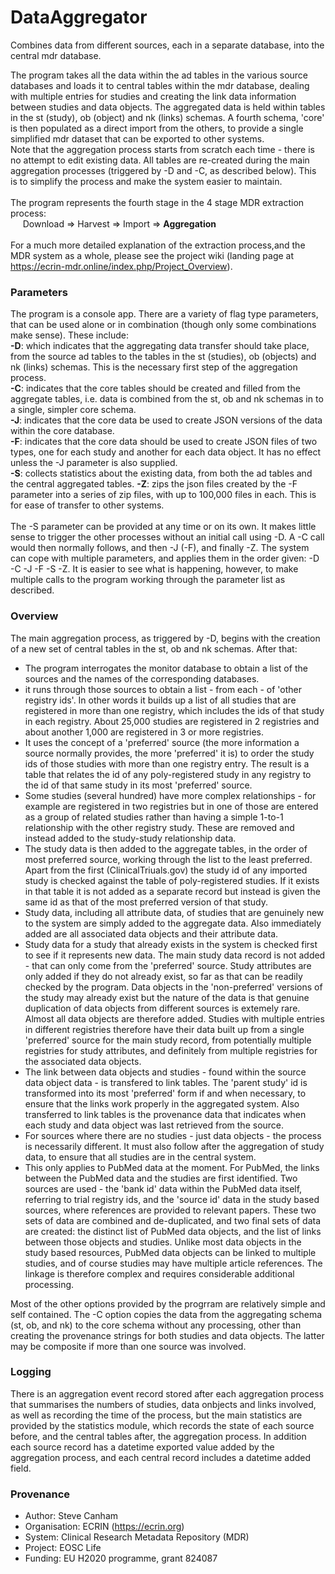 # DataAggregator
Combines data from different sources, each in a separate database, into the central mdr database.

The program takes all the data within the ad tables in the various source databases and loads it to central tables within the mdr database, dealing with multiple entries for studies and creating the link data information between studies and data objects. The aggregated data is held within tables in the st (study), ob (object) and nk (links) schemas. A fourth schema, 'core' is then populated as a direct import from the others, to provide a single simplified mdr dataset that can be exported to other systems. <br/>
Note that the aggregation process starts from scratch each time - there is no attempt to edit existing data. All tables are re-created during the main aggregation processes (triggered by -D and -C, as described below). This is to simplify the process and make the system easier to maintain.<br/><br/>
The program represents the fourth stage in the 4 stage MDR extraction process:<br/>
&nbsp;&nbsp;&nbsp;&nbsp;&nbsp;Download => Harvest => Import => **Aggregation**<br/><br/>
For a much more detailed explanation of the extraction process,and the MDR system as a whole, please see the project wiki (landing page at https://ecrin-mdr.online/index.php/Project_Overview).<br/>

### Parameters
The program is a console app. There are a variety of flag type parameters, that can be used alone or in combination (though only some combinations make sense).
These include:<br/>
**-D**: which indicates that the aggregating data transfer should take place, from the source ad tables to the tables in the st (studies), ob (objects) and nk (links) schemas. This is the necessary first step of the aggregation process.<br/>
**-C**: indicates that the core tables should be created and filled from the aggregate tables, i.e. data is combined from the st, ob and nk schemas in to a single, simpler core schema.<br/>
**-J**: indicates that the core data be used to create JSON versions of the data within the core database.<br/>
**-F**: indicates that the core data should be used to create JSON files of two types, one for each study and another for each data object. It has no effect unless the -J parameter is also supplied.<br/>
**-S**: collects statistics about the existing data, from both the ad tables and the central aggregated tables.
**-Z**: zips the json files created by the -F parameter into a series of zip files, with up to 100,000 files in each. This is for ease of transfer to other systems.<br/>     
The -S parameter can be provided at any time or on its own. It makes little sense to trigger the other processes without an initial call using -D. A -C call would then normally follows, and then -J (-F), and finally -Z. The system can cope with multiple parameters, and applies them in the order given: -D -C -J -F -S -Z. It is easier to see what is happening, however, to make multiple calls to the program working through the parameter list as described.<br/>  

### Overview
The main aggregation process, as triggered by -D, begins with the creation of a new set of central tables in the st, ob and nk schemas. After that:
* The program interrogates the monitor database to obtain a list of the sources and the names of the corresponding databases.
* it runs through those sources to obtain a list - from each - of 'other registry ids'. In other words it builds up a list of all studies that are registered in more than one registry, which includes the ids of that study in each registry. About 25,000 studies are registered in 2 registries and about another 1,000 are registered in 3 or more registries.
* It uses the concept of a 'preferred' source (the more information a source normally provides, the more 'preferred' it is) to order the study ids of those studies with more than one registry entry. The result is a table that relates the id of any poly-registered study in any registry to the id of that same study in its most 'preferred' source.
* Some studies (several hundred) have more complex relationships - for example are registered in two registries but in one of those are entered as a group of related studies rather than having a simple 1-to-1 relationship with the other registry study. These are removed and instead added to the study-study relationship data.
* The study data is then added to the aggregate tables, in the order of most preferred source, working through the list to the least preferred. Apart from the first (ClinicalTriuals.gov) the study id of any imported study is checked against the table of poly-registered studies. If it exists in that table it is not added as a separate record but instead is given the same id as that of the most preferred version of that study.  
* Study data, including all attribute data, of studies that are genuinely new to the system are simply added to the aggregate data. Also immediately added are all associated data objects and their attribute data. 
* Study data for a study that already exists in the system is checked first to see if it represents new data. The main study data record is not added - that can only come from the 'preferred' source. Study attributes are only added if they do not already exist, so far as that can be readily checked by the program. Data objects in the 'non-preferred' versions of the study may already exist but the nature of the data is that genuine duplication of data objects from different sources is extemely rare. Almost all data objects are therefore added. Studies with multiple entries in different registries therefore have their data built up from a single 'preferred' source for the main study record, from potentially multiple registries for study attributes, and definitely from multiple registries for the associated data objects.
* The link between data objects and studies - found within the source data object data - is transfered to link tables. The 'parent study' id is transformed into its most 'preferred' form if and when necessary, to ensure that the links work properly in the aggregated system. Also transferred to link tables is the provenance data that indicates when each study and data object was last retrieved from the source. 
* For sources where there are no studies - just data objects - the process is necessarily different. It must also follow after the aggregation of study data, to ensure that all  studies are in the central system.
* This only applies to PubMed data at the moment. For PubMed, the links between the PubMed data and the studies are first identified. Two sources are used - the 'bank id' data within the PubMed data itself, referring to trial registry ids, and the 'source id' data in the study based sources, where references are provided to relevant papers. These two sets of data are combined and de-duplicated, and two final sets of data are created: the distinct list of PubMed data objects, and the list of links between those objects and studies. Unlike most data objects in the study based resources, PubMed data objects can be linked to multiple studies, and of course studies may have multiple article references. The linkage is therefore complex and requires considerable additional processing.

Most of the other options provided by the progrram are relatively simple and self contained. The -C option copies the data from the aggregating schema (st, ob, and nk) to the core schema without any processing, other than creating the provenance strings for both studies and data objects. The latter may be composite if more than one source was involved.<br/>

### Logging
There is an aggregation event record stored after each aggregation process that summarises the numbers of studies, data onbjects and links involved, as well as recording the time of the process, but the main statistics are provided by the statistics module, which records the state of each source before, and the central tables after, the aggregation process. In addition each source record has a datetime exported value added by the aggregation process, and each central record includes a datetime added field.

### Provenance
* Author: Steve Canham
* Organisation: ECRIN (https://ecrin.org)
* System: Clinical Research Metadata Repository (MDR)
* Project: EOSC Life
* Funding: EU H2020 programme, grant 824087

